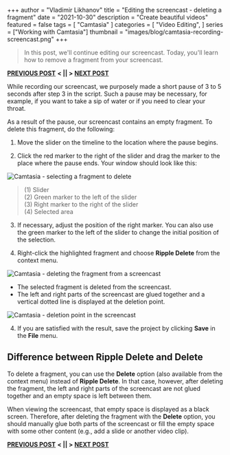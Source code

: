 +++
author = "Vladimir Likhanov"
title = "Editing the screencast - deleting a fragment"
date = "2021-10-30"
description = "Create beautiful videos"
featured = false
tags = [
    "Camtasia"
]
categories = [
    "Video Editing",
]
series = ["Working with Camtasia"]
thumbnail = "images/blog/camtasia-recording-screencast.png"
+++

> In this post, we'll continue editing our screencast. Today, you'll learn how to remove a fragment from your screencast.

[**PREVIOUS POST**](/post/camtasia-editing-screencast-trimming/) **< || >** [**NEXT POST**](/post/camtasia-editing-screencast-adding-logo/)

While recording our screencast, we purposely made a short pause of 3 to 5 seconds after step 3 in the script. Such a pause may
be necessary, for example, if you want to take a sip of water or if you need to clear your throat.

As a result of the pause, our screencast contains an empty fragment. To delete this fragment, do the following:

1. Move the slider on the timeline to the location where the pause begins.

2. Click the red marker to the right of the slider and drag the marker to the place where the pause ends. Your window should look
like this:

![Camtasia - selecting a fragment to delete](/images/blog/camtasia-selecting-fragment-to-delete.png)

>(1) Slider<br />
(2) Green marker to the left of the slider<br />
(3) Right marker to the right of the slider<br />
(4) Selected area

3. If necessary, adjust the position of the right marker. You can also use the green marker to the left of the slider to change the
initial position of the selection.

4. Right-click the highlighted fragment and choose **Ripple Delete** from the context menu.

![Camtasia - deleting the fragment from a screencast](/images/blog/camtasia-deleting-fragment-from-clip.png)

* The selected fragment is deleted from the screencast.
* The left and right parts of the screencast are glued together and a vertical dotted line is displayed at the deletion point.

![Camtasia - deletion point in the screencast](/images/blog/camtasia-fragment-deletion-point.png)

4. If you are satisfied with the result, save the project by clicking **Save** in the **File** menu.

## Difference between **Ripple Delete** and **Delete**

To delete a fragment, you can use the **Delete** option (also available from the context menu) instead of **Ripple Delete**.
In that case, however, after deleting the fragment, the left and right parts of the screencast are not glued together and an
empty space is left between them.

When viewing the screencast, that empty space is displayed as a black screen. Therefore, after deleting the fragment with
the **Delete** option, you should manually glue both parts of the screencast or fill the empty space with some other content
(e.g., add a slide or another video clip).

[**PREVIOUS POST**](/post/camtasia-editing-screencast-trimming/) **< || >** [**NEXT POST**](/post/camtasia-editing-screencast-adding-logo/)